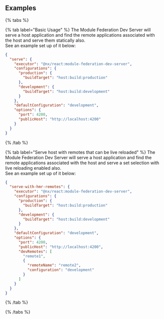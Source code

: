## Examples

{% tabs %}

{% tab label="Basic Usage" %}
The Module Federation Dev Server will serve a host application and find the remote applications associated with the host and serve them statically also.  
See an example set up of it below:

```json
{
  "serve": {
    "executor": "@nx/react:module-federation-dev-server",
    "configurations": {
      "production": {
        "buildTarget": "host:build:production"
      },
      "development": {
        "buildTarget": "host:build:development"
      }
    },
    "defaultConfiguration": "development",
    "options": {
      "port": 4200,
      "publicHost": "http://localhost:4200"
    }
  }
}
```

{% /tab %}

{% tab label="Serve host with remotes that can be live reloaded" %}
The Module Federation Dev Server will serve a host application and find the remote applications associated with the host and serve a set selection with live reloading enabled also.  
See an example set up of it below:

```json
{
  "serve-with-hmr-remotes": {
    "executor": "@nx/react:module-federation-dev-server",
    "configurations": {
      "production": {
        "buildTarget": "host:build:production"
      },
      "development": {
        "buildTarget": "host:build:development"
      }
    },
    "defaultConfiguration": "development",
    "options": {
      "port": 4200,
      "publicHost": "http://localhost:4200",
      "devRemotes": [
        "remote1",
        {
          "remoteName": "remote2",
          "configuration": "development"
        }
      ]
    }
  }
}
```

{% /tab %}

{% /tabs %}
